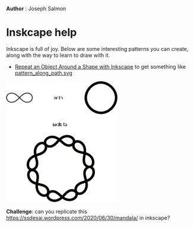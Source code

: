 **Author** : Joseph Salmon


# Inskcape help

Inkscape is full of joy.
Below are some interesting patterns you can create, along with the way to learn to draw with it.

- [Repeat an Object Around a Shape with Inkscape](https://www.youtube.com/watch?v=3jve45Z60iU)
to get something like
[pattern_along_path.svg](images/pattern_along_path.svg)

<p float="left">
<img src="images/pattern_along_path.svg?sanitize=true" width="300">


**Challenge**: can you replicate this https://ssdesai.wordpress.com/2020/06/30/mandala/ in inkscape?
